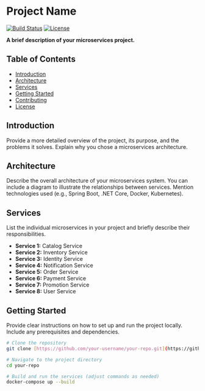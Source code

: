 # Project Name

[![Build Status](https://img.shields.io/travis/user/repo.svg?branch=master)](https://travis-ci.org/user/repo)
[![License](https://img.shields.io/badge/license-MIT-blue.svg)](https://opensource.org/licenses/MIT)

**A brief description of your microservices project.** 

## Table of Contents

- [Introduction](#introduction)
- [Architecture](#architecture)
- [Services](#services)
- [Getting Started](#getting-started)
- [Contributing](#contributing)
- [License](#license)

## Introduction

Provide a more detailed overview of the project, its purpose, and the problems it solves. Explain why you chose a microservices architecture.

## Architecture

Describe the overall architecture of your microservices system. You can include a diagram to illustrate the relationships between services. Mention technologies used (e.g., Spring Boot, .NET Core, Docker, Kubernetes).

## Services

List the individual microservices in your project and briefly describe their responsibilities.

- **Service 1:** Catalog Service
- **Service 2:** Inventory Service
- **Service 3:** Identity Service
- **Service 4:** Notification Service
- **Service 5:** Order Service
- **Service 6:** Payment Service
- **Service 7:** Promotion Service
- **Service 8:** User Service

## Getting Started

Provide clear instructions on how to set up and run the project locally. Include any prerequisites and dependencies.

```bash
# Clone the repository
git clone [https://github.com/your-username/your-repo.git](https://github.com/your-username/your-repo.git)

# Navigate to the project directory
cd your-repo

# Build and run the services (adjust commands as needed)
docker-compose up --build
